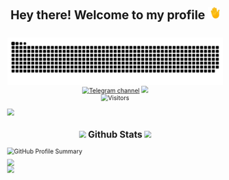 <div align="center">
  <div align="center">
  </div>
  <h1 align="center">Hey there! Welcome to my profile <img src="https://raw.githubusercontent.com/Rabenherz112/Rabenherz112/main/assets/waving.gif" alt="Waving Hand" width="28" height="28"></h1>
  <br>
  <picture>
    <source
      media="(prefers-color-scheme: dark)"
      srcset="https://raw.githubusercontent.com/platane/snk/output/github-contribution-grid-snake-dark.svg"
    />
    <source
      media="(prefers-color-scheme: light)"
      srcset="https://raw.githubusercontent.com/platane/snk/output/github-contribution-grid-snake.svg"
    />
    <img
      alt="github contribution grid snake animation"
      src="https://raw.githubusercontent.com/platane/snk/output/github-contribution-grid-snake.svg"
    />
  </picture>
  <br>
  <a href="https://t.me/DrQwertySoul"><img src="https://img.shields.io/badge/-Channel-1a1b27?style=for-the-badge&logo=telegram" alt="Telegram channel"></a>
  <a href="mailto:domaseddd@gmail.com"><img src="https://img.shields.io/badge/Mail-%232E87FB?style=for-the-badge&logo=gmail&logoColor=white&color=C71610"/></a>
  <br>
  <img alt="Visitors" src="https://komarev.com/ghpvc/?username=Desamod&label=Profile%20Visits&style=for-the-badge" />
  <br>
  <br>
</div>
<img src="https://user-images.githubusercontent.com/73097560/115834477-dbab4500-a447-11eb-908a-139a6edaec5c.gif">
<div id="stats" align="center" style="display: flex; flex-direction: column;">
    <h2><img src="https://raw.githubusercontent.com/Tarikul-Islam-Anik/Telegram-Animated-Emojis/main/Animals%20and%20Nature/Fire.webp" width="30"> Github Stats <img src="https://raw.githubusercontent.com/Tarikul-Islam-Anik/Telegram-Animated-Emojis/main/Animals%20and%20Nature/Fire.webp" width="30"></h2>
    <a style="display: flex; align-items: center;">
        <img src="https://github-profile-summary-cards.vercel.app/api/cards/profile-details?username=Desamod&theme=blueberry" alt="GitHub Profile Summary" style="margin-bottom: 10px;" />
    </a>
    <a style="display: flex; align-items: left;">
        <img src="https://github-profile-summary-cards.vercel.app/api/cards/stats?username=Desamod&theme=blueberry">
    </a>
    <a style="display: flex; align-items: right;">
        <img src="https://github-profile-summary-cards.vercel.app/api/cards/productive-time?username=Desamod&theme=blueberry">
    </a>
</div>
